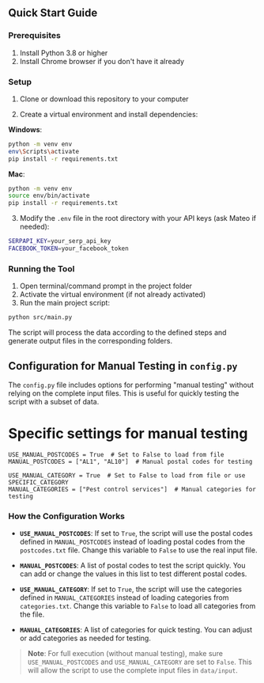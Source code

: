 ## Quick Start Guide

### Prerequisites

1. Install Python 3.8 or higher
2. Install Chrome browser if you don't have it already

### Setup

1. Clone or download this repository to your computer

2. Create a virtual environment and install dependencies:

**Windows**:
```bash
python -m venv env
env\Scripts\activate
pip install -r requirements.txt
```

**Mac**:
```bash
python -m venv env
source env/bin/activate
pip install -r requirements.txt
```

3. Modify the `.env` file in the root directory with your API keys (ask Mateo if needed):
```bash
SERPAPI_KEY=your_serp_api_key
FACEBOOK_TOKEN=your_facebook_token
```

### Running the Tool

1. Open terminal/command prompt in the project folder
2. Activate the virtual environment (if not already activated)
3. Run the main project script:
```bash
python src/main.py
```

The script will process the data according to the defined steps and generate output files in the corresponding folders.

## Configuration for Manual Testing in `config.py`

The `config.py` file includes options for performing "manual testing" without relying on the complete input files. This is useful for quickly testing the script with a subset of data.

  # Specific settings for manual testing
    USE_MANUAL_POSTCODES = True  # Set to False to load from file
    MANUAL_POSTCODES = ["AL1", "AL10"]  # Manual postal codes for testing

    USE_MANUAL_CATEGORY = True  # Set to False to load from file or use SPECIFIC_CATEGORY
    MANUAL_CATEGORIES = ["Pest control services"]  # Manual categories for testing 

### How the Configuration Works

- **`USE_MANUAL_POSTCODES`**: If set to `True`, the script will use the postal codes defined in `MANUAL_POSTCODES` instead of loading postal codes from the `postcodes.txt` file. Change this variable to `False` to use the real input file.

- **`MANUAL_POSTCODES`**: A list of postal codes to test the script quickly. You can add or change the values in this list to test different postal codes.

- **`USE_MANUAL_CATEGORY`**: If set to `True`, the script will use the categories defined in `MANUAL_CATEGORIES` instead of loading categories from `categories.txt`. Change this variable to `False` to load all categories from the file.

- **`MANUAL_CATEGORIES`**: A list of categories for quick testing. You can adjust or add categories as needed for testing.

> **Note**: For full execution (without manual testing), make sure `USE_MANUAL_POSTCODES` and `USE_MANUAL_CATEGORY` are set to `False`. This will allow the script to use the complete input files in `data/input`.